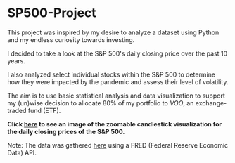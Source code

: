 # SP500-Project

This project was inspired by my desire to analyze a dataset using Python and my endless curiosity towards investing.

I decided to take a look at the S&P 500's daily closing price over the past 10 years.

I also analyzed select individual stocks within the S&P 500 to determine how they were impacted by the pandemic and assess their level of volatility. 

The aim is to use basic statistical analysis and data visualization to support my (un)wise decision to allocate 80% of my portfolio to *VOO*, an exchange-traded fund (ETF).

**Click [here](https://github.com/zgray5/SP500-Project/blob/main/graphs/sp_candlestick.png) to see an image of the zoomable candlestick visualization for the daily closing prices of the S&P 500.**



Note: The data was gathered [here](https://fred.stlouisfed.org) using a FRED (Federal Reserve Economic Data) API.
